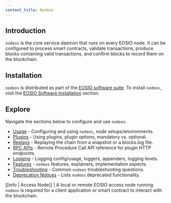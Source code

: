```yaml
---
content_title: Nodeos
---
```


## Introduction

`nodeos` is the core service daemon that runs on every EOSIO node. It can be configured to process smart contracts, validate transactions, produce blocks containing valid transactions, and confirm blocks to record them on the blockchain.

## Installation

`nodeos` is distributed as part of the [EOSIO software suite](https://github.com/EOSIO/eos/blob/master/README.md). To install `nodeos`, visit the [EOSIO Software Installation](../00_install/index.md) section.

## Explore

Navigate the sections below to configure and use `nodeos`.

* [Usage](02_usage/index.md) - Configuring and using `nodeos`, node setups/environments.
* [Plugins](03_plugins/index.md) - Using plugins, plugin options, mandatory vs. optional.
* [Replays](04_replays/index.md) - Replaying the chain from a snapshot or a blocks.log file.
* [RPC APIs](05_rpc_apis/index.md) - Remote Procedure Call API reference for plugin HTTP endpoints.
* [Logging](06_logging/index.md) - Logging config/usage, loggers, appenders, logging levels.
* [Features](07_features/index.md) - `nodeos` features, explainers, implementation aspects.
* [Troubleshooting](08_troubleshooting/index.md) - Common `nodeos` troubleshooting questions.
* [Deprecation Notices](https://github.com/EOSIO/eos/issues/7597) - Lists `nodeos` deprecated functionality.

[[info | Access Node]]
| A local or remote EOSIO access node running `nodeos` is required for a client application or smart contract to interact with the blockchain.
